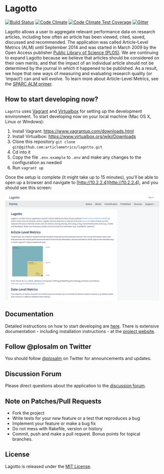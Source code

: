 # Lagotto

[![Build Status](https://travis-ci.org/articlemetrics/lagotto.png?branch=master)](https://travis-ci.org/articlemetrics/lagotto)
[![Code Climate](https://codeclimate.com/github/articlemetrics/lagotto.png)](https://codeclimate.com/github/articlemetrics/lagotto)
[![Code Climate Test Coverage](https://codeclimate.com/github/articlemetrics/lagotto/coverage.png)](https://codeclimate.com/github/articlemetrics/lagotto)
[![Gitter](https://badges.gitter.im/Join%20Chat.svg)](https://gitter.im/articlemetrics/lagotto?utm_source=badge&utm_medium=badge&utm_campaign=pr-badge)

Lagotto allows a user to aggregate relevant performance data on research articles, including how often an article has been viewed, cited, saved, discussed and recommended. The application was called Article-Level Metrics (ALM) until September 2014 and was started in March 2009 by the Open Access publisher [Public Library of Science (PLOS)](http://www.plos.org/). We are continuing to expand Lagotto because we believe that articles should be considered on their own merits, and that the impact of an individual article should not be determined by the journal in which it happened to be published. As a result, we hope that new ways of measuring and evaluating research quality (or ‘impact’) can and will evolve. To learn more about Article-Level Metrics, see the [SPARC ALM primer](http://www.sparc.arl.org/resource/sparc-article-level-metrics-primer).

## How to start developing now?

`Lagotto` uses [Vagrant](https://www.vagrantup.com/) and [Virtualbox](https://www.virtualbox.org/) for setting up the development environment. To start developing now on your local machine (Mac OS X, Linux or Windows):

1. Install Vagrant: https://www.vagrantup.com/downloads.html
1. Install Virtualbox: https://www.virtualbox.org/wiki/Downloads
2. Clone this repository `git clone git@github.com:articlemetrics/lagotto.git`
3. Cd into it
4. Copy the file `.env.example` to `.env` and make any changes to the configuration as needed
5. Run `vagrant up`

Once the setup is complete (it might take up to 15 minutes), you'll be able to open up a browser and navigate to [http://10.2.2.4](http://10.2.2.4), and you should see this screen:

![Lagotto screenshot](https://github.com/articlemetrics/lagotto/blob/master/public/images/start.png)

## Documentation

Detailed instructions on how to start developing are [here](https://github.com/articlemetrics/lagotto/blob/master/docs/installation.md). There is extensive documentation - including installation instructions - at the [project website](http://articlemetrics.github.io).

## Follow @plosalm on Twitter
You should follow [@plosalm][follow] on Twitter for announcements and updates.

[follow]: https://twitter.com/plosalm

## Discussion Forum
Please direct questions about the application to the [discussion forum].

[discussion forum]: http://discuss.lagotto.io

## Note on Patches/Pull Requests

* Fork the project
* Write tests for your new feature or a test that reproduces a bug
* Implement your feature or make a bug fix
* Do not mess with Rakefile, version or history
* Commit, push and make a pull request. Bonus points for topical branches.

## License
Lagotto is released under the [MIT License](https://github.com/articlemetrics/lagotto/blob/master/LICENSE.md).
